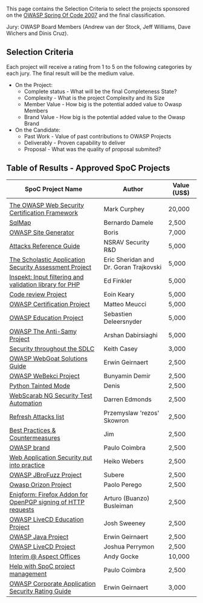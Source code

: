 This page contains the Selection Criteria to select the projects
sponsored on the [OWASP Spring Of Code
2007](OWASP_Spring_Of_Code_2007 "wikilink") and the final
classification.

Jury: OWASP Board Members (Andrew van der Stock, Jeff Williams, Dave
Wichers and Dinis Cruz).

## Selection Criteria

Each project will receive a rating from 1 to 5 on the following
categories by each jury. The final result will be the medium value.

  - On the Project:
      - Complete status - What will be the final Completeness State?
      - Complexity - What is the project Complexity and its Size
      - Member Value - How big is the potential added value to Owasp
        Members
      - Brand Value - How big is the potential added value to the Owasp
        Brand
  - On the Candidate:
      - Past Work - Value of past contributions to OWASP Projects
      - Deliverably - Proven capability to deliver
      - Proposal - What was the quality of proposal submited?

## Table of Results - Approved SpoC Projects

| SpoC Project Name                                                                                                                                  | Author                                 | Value (US$) |
| -------------------------------------------------------------------------------------------------------------------------------------------------- | -------------------------------------- | ----------- |
|                                                                                                                                                    |                                        |             |
| [The OWASP Web Security Certification Framework](SpoC_007_-_The_OWASP_Web_Security_Certification_Framework "wikilink")                             | Mark Curphey                           | 20,000      |
| [SqlMap](SpoC_007_-_SqlMap "wikilink")                                                                                                             | Bernardo Damele                        | 2,500       |
| [OWASP Site Generator](SpoC_007_-_OWASP_Site_Generator "wikilink")                                                                                 | Boris                                  | 7,000       |
| [Attacks Reference Guide](SpoC_007_-_Attacks_Reference_Guide "wikilink")                                                                           | NSRAV Security R\&D                    | 5,000       |
| [The Scholastic Application Security Assessment Project](SpoC_007_-_The_Scholastic_Application_Security_Assessment_Project "wikilink")             | Eric Sheridan and Dr. Goran Trajkovski | 5,000       |
| [Inspekt: Input filtering and validation library for PHP](SpoC_007_-_Inspekt "wikilink")                                                           | Ed Finkler                             | 5,000       |
| [Code review Project](SpoC_007_-_Code_review_Project "wikilink")                                                                                   | Eoin Keary                             | 5,000       |
| [OWASP Certification Project](SpoC_007_-_OWASP_Certification_Project "wikilink")                                                                   | Matteo Meucci                          | 5,000       |
| [OWASP Education Project](SpoC_007_-_OWASP_Education_Project "wikilink")                                                                           | Sebastien Deleersnyder                 | 5,000       |
| [OWASP The Anti-Samy Project](SpoC_007_-_OWASP_The_Anti-Samy_Project "wikilink")                                                                   | Arshan Dabirsiaghi                     | 5,000       |
| [Security throughout the SDLC](SpoC_007_-_Security_throughout_the_SDLC "wikilink")                                                                 | Keith Casey                            | 3,000       |
| [OWASP WebGoat Solutions Guide](SpoC_007_-_OWASP_WebGoat_Solutions_Guide "wikilink")                                                               | Erwin Geirnaert                        | 2,500       |
| [OWASP WeBekci Project](SpoC_007_-_OWASP_WeBekci_Project "wikilink")                                                                               | Bunyamin Demir                         | 2,500       |
| [Python Tainted Mode](SpoC_007_-_Python_Tainted_Mode "wikilink")                                                                                   | Denis                                  | 2,500       |
| [WebScarab NG Security Test Automation](SpoC_007_-_WebScarab_NG_Security_Test_Automation "wikilink")                                               | Darren Edmonds                         | 2,500       |
| [Refresh Attacks list](SpoC_007_-_Refresh_Attacks_list "wikilink")                                                                                 | Przemyslaw 'rezos' Skowron             | 2,500       |
| [Best Practices & Countermeasures](SpoC_007_-_Best_Practices_&_Countermeasures "wikilink")                                                         | Jim                                    | 2,500       |
| [OWASP brand](SpoC_007_-_OWASP_Brand "wikilink")                                                                                                   | Paulo Coimbra                          | 2,500       |
| [Web Application Security put into practice](SpoC_007_-_Web_Application_Security_put_into_practice "wikilink")                                     | Heiko Webers                           | 2,500       |
| [OWASP JBroFuzz Project](SpoC_007_-_OWASP_JBroFuzz_Project "wikilink")                                                                             | Subere                                 | 2,500       |
| [Owasp Orizon Project](SpoC_007_-_Owasp_Orizon_Project "wikilink")                                                                                 | Paolo Perego                           | 2,500       |
| [Enigform: Firefox Addon for OpenPGP signing of HTTP requests](SpoC_007_-_Enigform:_Firefox_Addon_for_OpenPGP_signing_of_HTTP_requests "wikilink") | Arturo (Buanzo) Busleiman              | 2,500       |
| [OWASP LiveCD Education Project](SpoC_007_-_OWASP_LiveCD_Education_Project "wikilink")                                                             | Josh Sweeney                           | 2,500       |
| [OWASP Java Project](SpoC_007_-_OWASP_Java_Project "wikilink")                                                                                     | Erwin Geirnaert                        | 2,500       |
| [OWASP LiveCD Project](SpoC_007_-_OWASP_LiveCD_Project "wikilink")                                                                                 | Joshua Perrymon                        | 2,500       |
| [Interim @ Aspect Offices](SpoC_007_-_Interim_@_Aspect_Offices "wikilink")                                                                         | Andy Gocke                             | 10,000      |
| [Help with SpoC project management](SpoC_007_-_Help_with_SpoC_project_management "wikilink")                                                       | Paulo Coimbra                          | 2,500       |
| [OWASP Corporate Application Security Rating Guide](SpoC_007_-_OWASP_Corporate_Application_Security_Rating_Guide "wikilink")                       | Erwin Geirnaert                        | 3,000       |